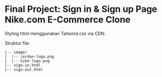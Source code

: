 # Final Project: Sign in & Sign up Page Nike.com E-Commerce Clone

Styling html menggunakan Tailwind.css via CDN.

Struktur file:

```
|-- image/
|  |-- jordan-logo.png
|  |-- nike-logo.png
|-- sign-in.html
|-- sign-out.html
```
